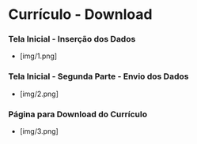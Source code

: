 # Currículo - Download

### Tela Inicial - Inserção dos Dados

- [img/1.png]

### Tela Inicial - Segunda Parte - Envio dos Dados

- [img/2.png]


### Página para Download do Currículo
- [img/3.png]
